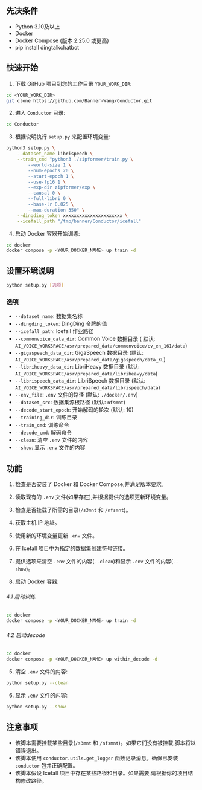 ## 先决条件

- Python 3.10及以上
- Docker
- Docker Compose (版本 2.25.0 或更高)
- pip install dingtalkchatbot

## 快速开始

1. 下载 GitHub 项目到您的工作目录 `YOUR_WORK_DIR`:

```bash
cd <YOUR_WORK_DIR>
git clone https://github.com/Banner-Wang/Conductor.git
```

2. 进入 `Conductor` 目录:

```bash
cd Conductor
```

3. 根据说明执行 `setup.py` 来配置环境变量:

```bash
python3 setup.py \
    --dataset_name librispeech \
    --train_cmd "python3 ./zipformer/train.py \
        --world-size 1 \
        --num-epochs 20 \
        --start-epoch 1 \
        --use-fp16 1 \
        --exp-dir zipformer/exp \
        --causal 0 \
        --full-libri 0 \
        --base-lr 0.025 \
        --max-duration 350" \
    --dingding_token xxxxxxxxxxxxxxxxxxxxxx \
    --icefall_path "/tmp/banner/Conductor/icefall"
```

4. 启动 Docker 容器开始训练:

```bash
cd docker
docker compose -p <YOUR_DOCKER_NAME> up train -d 

```

## 设置环境说明

```bash
python setup.py [选项]
```

### 选项

- `--dataset_name`: 数据集名称
- `--dingding_token`: DingDing 令牌的值
- `--icefall_path`: Icefall 作业路径
- `--commonvoice_data_dir`: Common Voice 数据目录 (
  默认: `AI_VOICE_WORKSPACE/asr/prepared_data/commonvoice/cv_en_161/data`)
- `--gigaspeech_data_dir`: GigaSpeech 数据目录 (默认: `AI_VOICE_WORKSPACE/asr/prepared_data/gigaspeech/data_XL`)
- `--libriheavy_data_dir`: LibriHeavy 数据目录 (默认: `AI_VOICE_WORKSPACE/asr/prepared_data/libriheavy/data`)
- `--librispeech_data_dir`: LibriSpeech 数据目录 (默认: `AI_VOICE_WORKSPACE/asr/prepared_data/librispeech/data`)
- `--env_file`: `.env` 文件的路径 (默认: `./docker/.env`)
- `--dataset_src`: 数据集源根路径 (默认: `nfsmnt`)
- `--decode_start_epoch`: 开始解码的轮次 (默认: 10)
- `--training_dir`: 训练目录
- `--train_cmd`: 训练命令
- `--decode_cmd`: 解码命令
- `--clean`: 清空 `.env` 文件的内容
- `--show`: 显示 `.env` 文件的内容

## 功能

1. 检查是否安装了 Docker 和 Docker Compose,并满足版本要求。
2. 读取现有的 `.env` 文件(如果存在),并根据提供的选项更新环境变量。
3. 检查是否挂载了所需的目录(`/s3mnt` 和 `/nfsmnt`)。
4. 获取主机 IP 地址。
5. 使用新的环境变量更新 `.env` 文件。
6. 在 Icefall 项目中为指定的数据集创建符号链接。
7. 提供选项来清空 `.env` 文件的内容(`--clean`)和显示 `.env` 文件的内容(`--show`)。

4. 启动 Docker 容器:

###### 4.1 启动训练

```bash
cd docker
docker compose -p <YOUR_DOCKER_NAME> up train -d 

```

###### 4.2 启动decode

```bash
cd docker
docker compose -p <YOUR_DOCKER_NAME> up within_decode -d 
```

5. 清空 `.env` 文件的内容:

```bash
python setup.py --clean
```

6. 显示 `.env` 文件的内容:

```bash
python setup.py --show
```

## 注意事项

- 该脚本需要挂载某些目录(`/s3mnt` 和 `/nfsmnt`)。如果它们没有被挂载,脚本将以错误退出。
- 该脚本使用 `conductor.utils.get_logger` 函数记录消息。确保已安装 `conductor` 包并正确配置。
- 该脚本假设 Icefall 项目中存在某些路径和目录。如果需要,请根据你的项目结构修改路径。